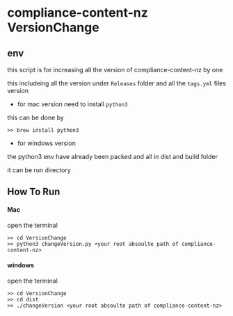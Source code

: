 # compliance-content-nz VersionChange

## env

this script is for increasing all the version of compliance-content-nz by one

this includeing all the version under `Releases` folder and all the `tags.yml` files version

* for mac version need to install `python3` 

this can be done by 

```
>> brew install python3
```

* for windows version 

the python3 env have already been packed and all in dist and build folder

it can be run directory


## How To Run


####  Mac

open the terminal

```
>> cd VersionChange
>> python3 changeVersion.py <your root absoulte path of compliance-content-nz>
```

#### windows 

open the terminal

```
>> cd VersionChange
>> cd dist
>> ./changeVersion <your root absoulte path of compliance-content-nz>
```





